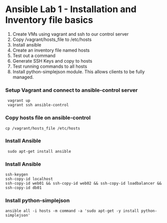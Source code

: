 # Ansible Lab 1 - Installation and Inventory file basics

1. Create VMs using vagrant and ssh to our control server
2. Copy /vagrant/hosts_file to /etc/hosts 
3. Install ansible
4. Create an inventory file named hosts
5. Test out a command
6. Generate SSH Keys and copy to hosts
7. Test running commands to all hosts
8. Install python-simplejson module. This allows clients to be fully managed.

### Setup Vagrant and connect to ansible-control server
``` shell
 vagrant up
 vagrant ssh ansible-control
```


### Copy hosts file on ansible-control
``` shell
cp /vagrant/hosts_file /etc/hosts 
```

### Install Ansible
``` shell
 sudo apt-get install ansible
```

### Install Ansible
``` shell
ssh-keygen
ssh-copy-id localhost
ssh-copy-id web01 && ssh-copy-id web02 && ssh-copy-id loadbalancer && ssh-copy-id db01
```

### Install python-simplejson
``` shell
ansible all -i hosts -m command -a 'sudo apt-get -y install python-simplejson'
```
